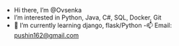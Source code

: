 - Hi there, I’m @Ovsenka
- I’m interested in Python, Java, C#, SQL, Docker, Git
- 🌱 I’m currently learning django, flask/Python
-📫 Email: pushin162@gmail.com

<!---
Ovsenka/Ovsenka is a ✨ special ✨ repository because its `README.md` (this file) appears on your GitHub profile.
You can click the Preview link to take a look at your changes.
--->
